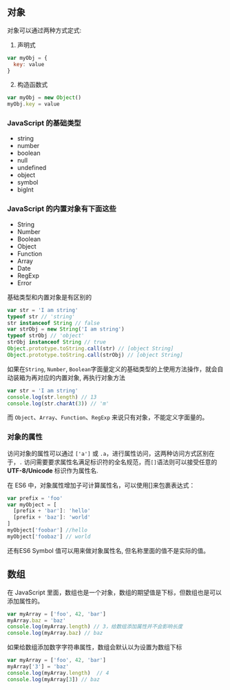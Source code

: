 ## 对象

对象可以通过两种方式定式:
1. 声明式
```js
var myObj = {
  key: value
}
```

2. 构造函数式
```js
var myObj = new Object()
myObj.key = value
```

### JavaScript 的基础类型

- string
- number
- boolean
- null
- undefined
- object
- symbol
- bigInt

### JavaScript 的内置对象有下面这些

- String
- Number
- Boolean
- Object
- Function
- Array
- Date
- RegExp
- Error

基础类型和内置对象是有区别的

```js
var str = 'I am string'
typeof str // 'string'
str instanceof String // false
var strObj = new String('I am string')
typeof strObj // 'object'
strObj instanceof String // true
Object.prototype.toString.call(str) // [object String]
Object.prototype.toString.call(strObj) // [object String]
```

如果在`String`, `Number`, `Boolean`字面量定义的基础类型的上使用方法操作，就会自动装箱为再对应的内置对象, 再执行对象方法

```js
var str = 'I am string'
console.log(str.length) // 13
console.log(str.charAt(3)) // 'm'
```

而 `Object`、`Array`、`Function`、`RegExp` 来说只有对象，不能定义字面量的。

### 对象的属性

访问对象的属性可以通过 `['a']` 或 `.a`，进行属性访问，这两种访问方式区别在于，`.` 访问需要要求属性名满足标识符的全名规范，而`[]`语法则可以接受任意的 **UTF-8/Unicode** 标识作为属性名.

在 ES6 中，对象属性增加子可计算属性名，可以使用[]来包裹表达式：

```js
var prefix = 'foo'
var myObject = [
  [prefix + 'bar']: 'hello'
  [prefix + 'baz']: 'world'
]
myObject['foobar'] //hello
myObject['foobaz'] // world
```

还有ES6 Symbol 值可以用来做对象属性名, 但名称里面的值不是实际的值。


## 数组

在 JavaScript 里面，数组也是一个对象，数组的期望值是下标，但数组也是可以添加属性的。

```js
var myArray = ['foo', 42, 'bar']
myArray.baz = 'baz'
console.log(myArray.length) // 3，给数组添加属性并不会影响长度
console.log(myArray.baz) // baz
```

如果给数组添加数字字符串属性，数组会默认以为设置为数组下标

```js
var myArray = ['foo', 42, 'bar']
myArray['3'] = 'baz'
console.log(myArray.length)  // 4
console.log(myArray[3]) // baz
```
